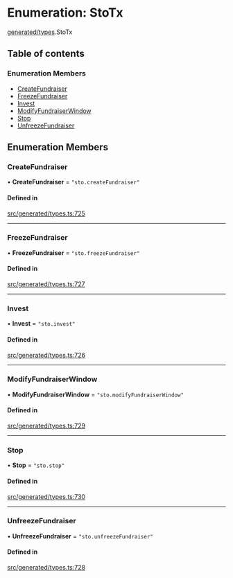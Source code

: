 # Enumeration: StoTx

[generated/types](../wiki/generated.types).StoTx

## Table of contents

### Enumeration Members

- [CreateFundraiser](../wiki/generated.types.StoTx#createfundraiser)
- [FreezeFundraiser](../wiki/generated.types.StoTx#freezefundraiser)
- [Invest](../wiki/generated.types.StoTx#invest)
- [ModifyFundraiserWindow](../wiki/generated.types.StoTx#modifyfundraiserwindow)
- [Stop](../wiki/generated.types.StoTx#stop)
- [UnfreezeFundraiser](../wiki/generated.types.StoTx#unfreezefundraiser)

## Enumeration Members

### CreateFundraiser

• **CreateFundraiser** = ``"sto.createFundraiser"``

#### Defined in

[src/generated/types.ts:725](https://github.com/PolymeshAssociation/polymesh-private-sdk/blob/297c67ce/src/generated/types.ts#L725)

___

### FreezeFundraiser

• **FreezeFundraiser** = ``"sto.freezeFundraiser"``

#### Defined in

[src/generated/types.ts:727](https://github.com/PolymeshAssociation/polymesh-private-sdk/blob/297c67ce/src/generated/types.ts#L727)

___

### Invest

• **Invest** = ``"sto.invest"``

#### Defined in

[src/generated/types.ts:726](https://github.com/PolymeshAssociation/polymesh-private-sdk/blob/297c67ce/src/generated/types.ts#L726)

___

### ModifyFundraiserWindow

• **ModifyFundraiserWindow** = ``"sto.modifyFundraiserWindow"``

#### Defined in

[src/generated/types.ts:729](https://github.com/PolymeshAssociation/polymesh-private-sdk/blob/297c67ce/src/generated/types.ts#L729)

___

### Stop

• **Stop** = ``"sto.stop"``

#### Defined in

[src/generated/types.ts:730](https://github.com/PolymeshAssociation/polymesh-private-sdk/blob/297c67ce/src/generated/types.ts#L730)

___

### UnfreezeFundraiser

• **UnfreezeFundraiser** = ``"sto.unfreezeFundraiser"``

#### Defined in

[src/generated/types.ts:728](https://github.com/PolymeshAssociation/polymesh-private-sdk/blob/297c67ce/src/generated/types.ts#L728)
